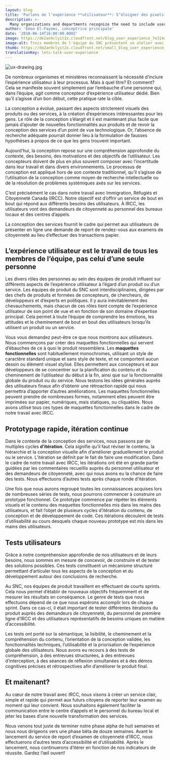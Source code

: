 ```yaml
---
layout: blog
title: 'Parlons de l’expérience **utilisateur**: S’éloigner des pixels, se tourner vers les gens"'
description: >-
  Many organizations and departments recognize the need to include user experience in their process. But in what capacity? And how? This can often manifest itself as simply hiring someone who acts as the team’s dedicated user experience designer. While this may be a good start, it misses the mark.
author: 'Eman El-Fayomi, conceptrice principale'
date: '2018-06-14T16:00:00.000Z'
image: https://de2an9clyit2x.cloudfront.net/blog_user_experience_7e314a7e97.jpg
image-alt: Trois membres de l'équipe du SNC présentent un atelier avec du personnel de IRCC à Vancouver. Deux d'entre eux figurent dans l'image. Ils travaillent ensemble pour écrire des idées sur des notes auto-collantes et ils les placent dans un des quatre quadrants sur le mur.
thumb: https://de2an9clyit2x.cloudfront.net/small_blog_user_experience_7e314a7e97.jpg
translationKey: lets-talk-user-experience
---
```

![ux-drawing.jpg](https://de2an9clyit2x.cloudfront.net/ux_drawing_3c85289fc0.jpg)

De nombreux organismes et ministères reconnaissent la nécessité d’inclure l’expérience utilisateur à leur processus. Mais à quel titre? Et comment? Cela se manifeste souvent simplement par l’embauche d’une personne qui, dans l’équipe, agit comme concepteur d’expérience utilisateur dédié. Bien qu’il s’agisse d’un bon début, cette pratique rate la cible.

La conception a évolué, passant des aspects strictement visuels des produits ou des services, à la création d’expériences intéressantes pour les gens. Le rôle de la conception s’élargit et il est maintenant plus facile que jamais d’ajouter de nouvelles fonctionnalités aux produits et de revoir la conception des services d’un point de vue technologique. Or, l’absence de recherche adéquate pourrait donner lieu à la formulation de fausses hypothèses à propos de ce que les gens trouvent important.

Aujourd’hui, la conception repose sur une compréhension approfondie du contexte, des besoins, des motivations et des objectifs de l’utilisateur. Les concepteurs doivent de plus en plus souvent composer avec l’incertitude dans leur travail et dans divers environnements. Le processus de conception est appliqué hors de son contexte traditionnel, qu’il s’agisse de l’utilisation de la conception comme moyen de recherche intellectuelle ou de la résolution de problèmes systémiques axés sur les services.

C’est précisément le cas dans notre travail avec Immigration, Réfugiés et Citoyenneté Canada (IRCC). Notre objectif est d’offrir un service de bout en bout qui répond aux différents besoins des utilisateurs. À IRCC, les utilisateurs vont des demandeurs de citoyenneté au personnel des bureaux locaux et des centres d’appels.

La conception des services fournit le cadre qui permet aux utilisateurs de présenter en ligne une demande de report de rendez-vous aux examens de citoyenneté au lieu d’effectuer des transactions papier.

## L’expérience utilisateur est le travail de tous les membres de l’équipe, pas celui d’une seule personne

Les divers rôles des personnes au sein des équipes de produit influent sur différents aspects de l’expérience utilisateur à l’égard d’un produit ou d’un service. Les équipes de produit du SNC sont interdisciplinaires, dirigées par des chefs de produits et formées de concepteurs, de chercheurs, de développeurs et d’experts en politiques. Il y aura inévitablement des chevauchements, mais chacun de ces rôles tient compte de l’expérience utilisateur de son point de vue et en fonction de son domaine d’expertise principal. Cela permet à toute l’équipe de comprendre les émotions, les attitudes et le cheminement de bout en bout des utilisateurs lorsqu’ils utilisent un produit ou un service.

Vous vous demandez peut-être ce que nous montrons aux utilisateurs. Nous commençons par créer des maquettes fonctionnelles qui servent d’ébauches de ce à quoi le produit ressemblera. Les <strong>maquettes fonctionnelles</strong> sont habituellement monochromes, utilisant un style de caractère standard unique et sans style de texte, et ne comportent aucun dessin ou élément visuel stylisé. Elles permettent aux concepteurs et aux développeurs de se concentrer sur la planification du contenu et du cheminement de l’utilisateur du début à la fin, ainsi que sur la fonctionnalité globale du produit ou du service. Nous testons les idées générales auprès des utilisateurs finaux afin d’obtenir une rétroaction rapide qui nous permettra d’apporter d’autres améliorations. Les maquettes fonctionnelles peuvent prendre de nombreuses formes, notamment elles peuvent être imprimées sur papier, numériques, mais statiques, ou cliquables. Nous avons utilisé tous ces types de maquettes fonctionnelles dans le cadre de notre travail avec IRCC.

## Prototypage rapide, itération continue

Dans le contexte de la conception des services, nous passons par de multiples cycles <strong>d’itération</strong>. Cela signifie qu’il faut réviser le contenu, la hiérarchie et la conception visuelle afin d’améliorer graduellement le produit ou le service. L’itération se définit par le fait de faire une modification. Dans le cadre de notre travail avec IRCC, les itérations ont été en grande partie guidées par les commentaires recueillis auprès du personnel utilisateur et des demandeurs de citoyenneté, avec qui nous avons eu la chance de faire des tests. Nous effectuons d’autres tests après chaque ronde d’itération.

Une fois que nous aurons regroupé toutes les connaissances acquises lors de nombreuses séries de tests, nous pourrons commencer à construire un prototype fonctionnel. Ce prototype commence par répéter les éléments visuels et le contenu des maquettes fonctionnelles mis dans les mains des utilisateurs, et fait l’objet de plusieurs cycles d’itération du contenu, de conception et de développement de code. Ces itérations découlent de tests d’utilisabilité au cours desquels chaque nouveau prototype est mis dans les mains des utilisateurs.

## Tests utilisateurs

Grâce à notre compréhension approfondie de nos utilisateurs et de leurs besoins, nous sommes en mesure de concevoir, de construire et de tester des solutions possibles. Ces tests constituent un mécanisme structuré permettant d’articuler tous les aspects de la conception et du développement autour des conclusions de recherche.

Au SNC, nos équipes de produit travaillent en effectuant de courts sprints. Cela nous permet d’établir de nouveaux objectifs fréquemment et de mesurer les résultats en conséquence. Le genre de tests que nous effectuons dépend de ce que nous espérons accomplir lors de chaque sprint. Dans ce cas-ci, il était important de tester différentes itérations du produit auprès des demandeurs de citoyenneté, du personnel de première ligne d’IRCC et des utilisateurs représentatifs de besoins uniques en matière d’accessibilité.

Les tests ont porté sur la sémantique, la lisibilité, le cheminement et la compréhension du contenu, l’orientation de la conception validée, les fonctionnalités techniques, l’utilisabilité et la priorisation de l’expérience globale des utilisateurs. Nous avons eu recours à des tests de compréhension, à des entrevues structurées, à des entrevues d’interception, à des séances de réflexion simultanées et à des démos cognitives précises et rétrospectives afin d’améliorer le produit final.

## Et maitenant?

Au cœur de notre travail avec IRCC, nous visons à créer un service clair, simple et rapide qui permet aux futurs citoyens de reporter leur examen au moment qui leur convient. Nous souhaitons également faciliter la communication entre le centre d’appels et le personnel du bureau local et jeter les bases d’une nouvelle transformation des services.

Nous venons tout juste de terminer notre phase alpha de huit semaines et nous nous dirigeons vers une phase bêta de douze semaines. Avant le lancement du service de report d’examen de citoyenneté d’IRCC, nous effectuerons d’autres tests d’accessibilité et d’utilisabilité. Après le lancement, nous continuerons d’itérer en fonction de nos indicateurs de réussite. Gardez l’œil ouvert!



